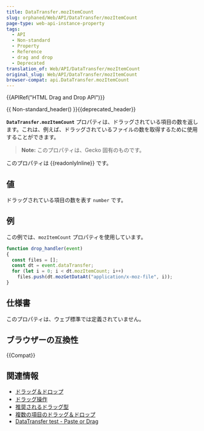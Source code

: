 ```yaml
---
title: DataTransfer.mozItemCount
slug: orphaned/Web/API/DataTransfer/mozItemCount
page-type: web-api-instance-property
tags:
  - API
  - Non-standard
  - Property
  - Reference
  - drag and drop
  - Deprecated
translation_of: Web/API/DataTransfer/mozItemCount
original_slug: Web/API/DataTransfer/mozItemCount
browser-compat: api.DataTransfer.mozItemCount
---
```


{{APIRef("HTML Drag and Drop API")}}

{{ Non-standard_header() }}{{deprecated_header}}

**`DataTransfer.mozItemCount`** プロパティは、ドラッグされている項目の数を返します。これは、例えば、ドラッグされているファイルの数を取得するために使用することができます。

> **Note:** このプロパティは、Gecko 固有のものです。

このプロパティは {{readonlyInline}} です。

## 値

ドラッグされている項目の数を表す `number` です。

## 例

この例では、`mozItemCount` プロパティを使用しています。

```js
function drop_handler(event)
{
  const files = [];
  const dt = event.dataTransfer;
  for (let i = 0; i < dt.mozItemCount; i++)
    files.push(dt.mozGetDataAt("application/x-moz-file", i));
}
```

## 仕様書

このプロパティは、ウェブ標準では定義されていません。

## ブラウザーの互換性

{{Compat}}

## 関連情報

- [ドラッグ＆ドロップ](/ja/docs/Web/API/HTML_Drag_and_Drop_API)
- [ドラッグ操作](/ja/docs/Web/API/HTML_Drag_and_Drop_API/Drag_operations)
- [推奨されるドラッグ型](/ja/docs/Web/API/HTML_Drag_and_Drop_API/Recommended_drag_types)
- [複数の項目のドラッグ＆ドロップ](/ja/docs/Web/API/HTML_Drag_and_Drop_API/Multiple_items)
- [DataTransfer test - Paste or Drag](https://codepen.io/tech_query/pen/MqGgap)

